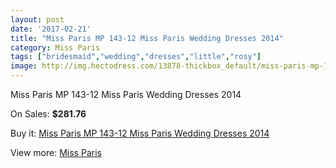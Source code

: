 ```yaml
---
layout: post
date: '2017-02-21'
title: "Miss Paris MP 143-12 Miss Paris Wedding Dresses 2014"
category: Miss Paris
tags: ["bridesmaid","wedding","dresses","little","rosy"]
image: http://img.hectodress.com/13878-thickbox_default/miss-paris-mp-143-12-miss-paris-wedding-dresses-2014.jpg
---
```

Miss Paris MP 143-12 Miss Paris Wedding Dresses 2014

On Sales: **$281.76**
<a href="https://www.hectodress.com/miss-paris/6736-miss-paris-mp-143-12-miss-paris-wedding-dresses-2014.html"><amp-img layout="responsive" width="600" height="600" src="//img.hectodress.com/13878-thickbox_default/miss-paris-mp-143-12-miss-paris-wedding-dresses-2014.jpg" alt="Miss Paris MP 143-12 Miss Paris Wedding Dresses 2014 0" /></a>

Buy it: [Miss Paris MP 143-12 Miss Paris Wedding Dresses 2014](https://www.hectodress.com/miss-paris/6736-miss-paris-mp-143-12-miss-paris-wedding-dresses-2014.html "Miss Paris MP 143-12 Miss Paris Wedding Dresses 2014")

View more: [Miss Paris](https://www.hectodress.com/116-miss-paris "Miss Paris")